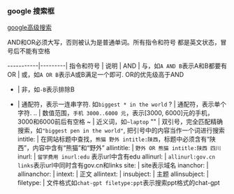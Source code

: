 
### google 搜索框

[google高级搜索](https://www.google.com/advanced_search)

AND和OR必须大写，否则被认为是普通单词。所有指令和符号 都是英文状态，冒号后不能有空格

-----------|---------|
指令和符号 | 说明 |
 AND | 与，如`A AND B`表示A和B都要有
  OR | 或，如`A OR B`表示A或B满足一个即可. OR的优先级高于AND
   - | 非，如`-B`表示排除B
   * | 通配符，表示一连串字符. 如`biggest * in the world`
   ? | 通配符，表示单个字符. 
  .. | 数值范围，`手机 3000..6000 元`，表示[3000, 6000]元的手机，3000和6000前后有空格
   ~ | 近义词，如`~laptop`
  "" | 双引号，完全匹配精确搜索，如`"biggest pen in the world"`, 把引号中的内容当作一个词进行搜索
      intitle: | 在网站标题中查找，`熊猫 野外 intitle:陕西`，标题中必须含有“陕西”，内容中含有“熊猫”和“野外”
   allintitle: | `野外 OR 熊猫 intitle:陕西 四川`
        inurl: | `留学费用 inurl:edu` 表示url中含有edu 
     allinurl: | `allinurl:gov.cn links`表示url中同时含有gov.cn和links
         site: | site表示域名
     inanchor: | 
  allinanchor: |
       intext: | 正文
    allintext: |
    insubject: | 主题
 allinsubject: |
     filetype: | 文件格式如`chat-gpt filetype:ppt`表示搜索ppt格式的chat-gpt
